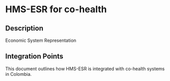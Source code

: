 # HMS-ESR for co-health

## Description

Economic System Representation

## Integration Points

This document outlines how HMS-ESR is integrated with co-health systems in Colombia.
